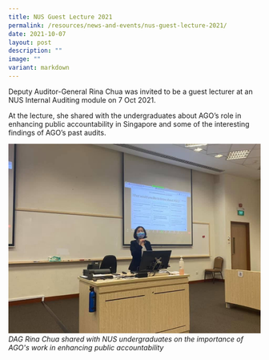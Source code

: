 ```yaml
---
title: NUS Guest Lecture 2021
permalink: /resources/news-and-events/nus-guest-lecture-2021/
date: 2021-10-07
layout: post
description: ""
image: ""
variant: markdown
---
```

Deputy Auditor-General Rina Chua was invited to be a guest lecturer at an NUS Internal Auditing module on 7 Oct 2021. 

At the lecture, she shared with the undergraduates about AGO’s role in enhancing public accountability in Singapore and some of the interesting findings of AGO’s past audits.

![](/images/News_Events_Photos/2021/nus_lecture_2021.jpg)
*DAG Rina Chua shared with NUS undergraduates on the importance of AGO's work in enhancing public accountability*